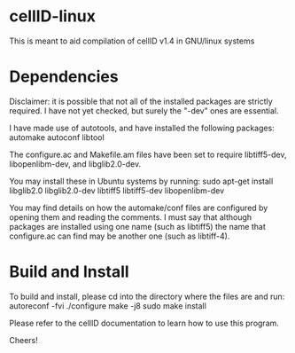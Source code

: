 # cellID-linux
This is meant to aid compilation of cellID v1.4 in GNU/linux systems

# Dependencies
Disclaimer: it is possible that not all of the installed packages are strictly required. I have not yet checked, but surely the "-dev" ones are essential.

I have made use of autotools, and have installed the following packages:
  automake autoconf libtool

The configure.ac and Makefile.am files have been set to require libtiff5-dev, libopenlibm-dev, and libglib2.0-dev.

You may install these in Ubuntu systems by running:
    sudo apt-get install libglib2.0 libglib2.0-dev libtiff5 libtiff5-dev libopenlibm-dev
    
You may find details on how the automake/conf files are configured by opening them and reading the comments.
I must say that although packages are installed using one name (such as libtiff5) the name that configure.ac can find may be another one (such as libtiff-4).

# Build and Install

To build and install, please cd into the directory where the files are and run:
  autoreconf -fvi
  ./configure
  make -j8
  sudo make install

Please refer to the cellID documentation to learn how to use this program.

Cheers!
